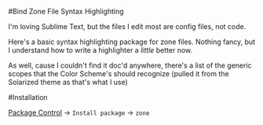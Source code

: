 #Bind Zone File Syntax Highlighting

I'm loving Sublime Text, but the files I edit most are config files, not code.

Here's a basic syntax highlighting package for zone files.  Nothing fancy, but I understand how to write a highlighter a *little* better now.  

As well, cause I couldn't find it doc'd anywhere, there's a list of the generic scopes that the Color Scheme's should recognize (pulled it from the Solarized theme as that's what I use)

#Installation

[Package Control](https://packagecontrol.io/) -> `Install package` -> `zone`
